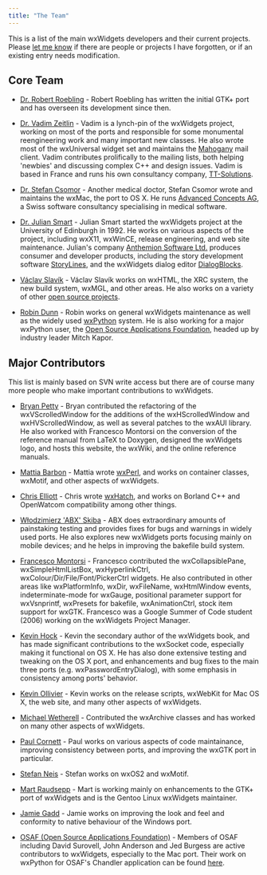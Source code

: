 ```yaml
---
title: "The Team"
---
```


This is a list of the main wxWidgets developers and their current projects.
Please [let me know](mailto:julian@wxwidgets.org) if there are people or
projects I have forgotten, or if an existing entry needs modification.


## Core Team

* [Dr. Robert Roebling](mailto:robert@roebling.de) - Robert Roebling has
  written the initial GTK+ port and has overseen its development since then.

* [Dr. Vadim Zeitlin](mailto:vadim@wxwidgets.org) - Vadim is a lynch-pin of the
  wxWidgets project, working on most of the ports and responsible for some
  monumental reengineering work and many important new classes. He also wrote
  most of the wxUniversal widget set and maintains the
  [Mahogany](http://mahogany.sf.net/) mail client. Vadim contributes
  prolifically to the mailing lists, both helping 'newbies' and discussing
  complex C++ and design issues. Vadim is based in France and runs his own
  consultancy company, [TT-Solutions](http://www.tt-solutions.com/).

* [Dr. Stefan Csomor](mailto:csomor@advancedconcepts.ch) - Another medical
  doctor, Stefan Csomor wrote and maintains the wxMac, the port to OS X. He
  runs [Advanced Concepts AG](http://www.advanced.ch/), a Swiss software
  consultancy specialising in medical software.

* [Dr. Julian Smart](mailto:julian@anthemion.co.uk) - Julian Smart started the
  wxWidgets project at the University of Edinburgh in 1992. He works on various
  aspects of the project, including wxX11, wxWinCE, release engineering, and
  web site maintenance. Julian's company
  [Anthemion Software Ltd.](http://www.anthemion.co.uk/) produces consumer and
  developer products, including the story development software
  [StoryLines](http://www.writerscafe.co.uk/), and the wxWidgets dialog editor
  [DialogBlocks](http://www.anthemion.co.uk/dialogblocks).

* [Václav Slavík](mailto:vaclav.slavik@matfyz.cz) - Václav Slavík works on wxHTML, the
  XRC system, the new build system, wxMGL, and other areas. He also works on a
  variety of other [open source projects](http://sourceforge.net/users/vaclavslavik/).

* [Robin Dunn](mailto:robin@alldunn.com) - Robin works on general wxWidgets
  maintenance as well as the widely used [wxPython](http://wxpython.org/)
  system. He is also working for a major wxPython user, the
  [Open Source Applications Foundation](http://www.osafoundation.org/), headed
  up by industry leader Mitch Kapor.


## Major Contributors

This list is mainly based on SVN write access but there are of course many more
people who make important contributions to wxWidgets.

* [Bryan Petty](mailto:bryan@ibaku.net) - Bryan contributed the refactoring of
  the wxVScrolledWindow for the additions of the wxHScrolledWindow and
  wxHVScrolledWindow, as well as several patches to the wxAUI library. He also
  worked with Francesco Montorsi on the conversion of the reference manual from
  LaTeX to Doxygen, designed the wxWidgets logo, and hosts this website, the
  wxWiki, and the online reference manuals.

* [Mattia Barbon](mailto:mbarbon@dsi.unive.it) - Mattia wrote
  [wxPerl](http://wxperl.sourceforge.net/), and works on container classes,
  wxMotif, and other aspects of wxWidgets.

* [Chris Elliott](mailto:biol75@york.ac.uk) - Chris wrote
  [wxHatch](http://biolpc22.york.ac.uk/wx/wxhatch/help/), and works on Borland
  C++ and OpenWatcom compatibility among other things.

* [Włodzimierz 'ABX' Skiba](mailto:abx@abx.art.pl) - ABX does extraordinary
  amounts of painstaking testing and provides fixes for bugs and warnings in
  widely used ports. He also explores new wxWidgets ports focusing mainly on
  mobile devices; and he helps in improving the bakefile build system.

* [Francesco Montorsi](mailto:f18m_cpp217828@yahoo.it) - Francesco contributed
  the wxCollapsiblePane, wxSimpleHtmlListBox, wxHyperlinkCtrl,
  wxColour/Dir/File/Font/PickerCtrl widgets. He also contributed in other areas
  like wxPlatformInfo, wxDir, wxFileName, wxHtmlWindow events,
  indeterminate-mode for wxGauge, positional parameter support for wxVsnprintf,
  wxPresets for bakefile, wxAnimationCtrl, stock item support for wxGTK.
  Francesco was a Google Summer of Code student (2006) working on the wxWidgets
  Project Manager.

* [Kevin Hock](mailto:hockkn@yahoo.com) - Kevin the secondary author of the
  wxWidgets book, and has made significant contributions to the wxSocket code,
  especially making it functional on OS X. He has also done extensive testing
  and tweaking on the OS X port, and enhancements and bug fixes to the main
  three ports (e.g. wxPasswordEntryDialog), with some emphasis in consistency
  among ports' behavior.

* [Kevin Ollivier](mailto:kevino@theolliviers.com) - Kevin works on the release
  scripts, wxWebKit for Mac OS X, the web site, and many other aspects of
  wxWidgets.

* [Michael Wetherell](mailto:mike.wetherell@ntlworld.com) - Contributed the
  wxArchive classes and has worked on many other aspects of wxWidgets.

* [Paul Cornett](mailto:wxml-paul@bullseye.com) - Paul works on various aspects
  of code maintainance, improving consistency between ports, and improving the
  wxGTK port in particular.

* [Stefan Neis](mailto:Stefan.Neis@t-online.de) - Stefan works on wxOS2 and
  wxMotif.

* [Mart Raudsepp](mailto:leio@dustbite.net) - Mart is working mainly on
  enhancements to the GTK+ port of wxWidgets and is the Gentoo Linux wxWidgets
  maintainer.

* [Jamie Gadd](mailto:jrgadd2@cs.latrobe.edu.au) - Jamie works on improving the
  look and feel and conformity to native behaviour of the Windows port.

* [OSAF (Open Source Applications Foundation)](http://www.osafoundation.org/) -
  Members of OSAF including David Surovell, John Anderson and Jed Burgess are
  active contributors to wxWidgets, especially to the Mac port. Their work on
  wxPython for OSAF's Chandler application can be found
  [here](http://wiki.osafoundation.org/bin/view/Projects/WxPythonProject).